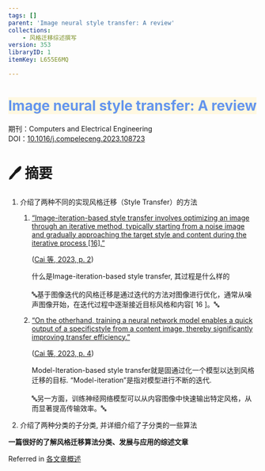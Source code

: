 ```yaml
---
tags: []
parent: 'Image neural style transfer: A review'
collections:
    - 风格迁移综述撰写
version: 353
libraryID: 1
itemKey: L655E6MQ

---
```

# <span style="color: #6495ED"><span style="background-color: #fff8e1">Image neural style transfer: A review</span></span>

期刊：Computers and Electrical Engineering\
DOI：[10.1016/j.compeleceng.2023.108723](https://doi.org/10.1016/j.compeleceng.2023.108723)

# 🖊 摘要

1.  介绍了两种不同的实现风格迁移（Style Transfer）的方法

    1.  <span class="highlight" data-annotation="%7B%22attachmentURI%22%3A%22http%3A%2F%2Fzotero.org%2Fusers%2F11229993%2Fitems%2FKUPTBIZZ%22%2C%22annotationKey%22%3A%229S5P8TTP%22%2C%22color%22%3A%22%235fb236%22%2C%22pageLabel%22%3A%222%22%2C%22position%22%3A%7B%22pageIndex%22%3A1%2C%22rects%22%3A%5B%5B50.966%2C146.736%2C504.584%2C156.216%5D%2C%5B39.005%2C136.305%2C373.864%2C145.785%5D%5D%7D%2C%22citationItem%22%3A%7B%22uris%22%3A%5B%22http%3A%2F%2Fzotero.org%2Fusers%2F11229993%2Fitems%2F2MVWSEBU%22%5D%2C%22locator%22%3A%222%22%7D%7D" ztype="zhighlight"><a href="zotero://open-pdf/library/items/KUPTBIZZ?page=2&#x26;annotation=9S5P8TTP">“Image-iteration-based style transfer involves optimizing an image through an iterative method, typically starting from a noise image and gradually approaching the target style and content during the iterative process [16].”</a></span>

        <span class="citation" data-citation="%7B%22citationItems%22%3A%5B%7B%22uris%22%3A%5B%22http%3A%2F%2Fzotero.org%2Fusers%2F11229993%2Fitems%2F2MVWSEBU%22%5D%2C%22locator%22%3A%222%22%7D%5D%2C%22properties%22%3A%7B%7D%7D" ztype="zcitation">(<span class="citation-item"><a href="zotero://select/library/items/2MVWSEBU">Cai 等, 2023, p. 2</a></span>)</span>

        什么是Image-iteration-based style transfer, 其过程是什么样的\
        \
        🔤基于图像迭代的风格迁移是通过迭代的方法对图像进行优化，通常从噪声图像开始，在迭代过程中逐渐接近目标风格和内容\[ 16 ]。🔤

    2.  <span class="highlight" data-annotation="%7B%22attachmentURI%22%3A%22http%3A%2F%2Fzotero.org%2Fusers%2F11229993%2Fitems%2FKUPTBIZZ%22%2C%22annotationKey%22%3A%222W49LXDX%22%2C%22color%22%3A%22%235fb236%22%2C%22pageLabel%22%3A%224%22%2C%22position%22%3A%7B%22pageIndex%22%3A3%2C%22rects%22%3A%5B%5B167.129%2C63.058%2C505.23%2C72.538%5D%2C%5B39.005%2C52.626%2C279.791%2C62.106%5D%5D%7D%2C%22citationItem%22%3A%7B%22uris%22%3A%5B%22http%3A%2F%2Fzotero.org%2Fusers%2F11229993%2Fitems%2F2MVWSEBU%22%5D%2C%22locator%22%3A%224%22%7D%7D" ztype="zhighlight"><a href="zotero://open-pdf/library/items/KUPTBIZZ?page=4&#x26;annotation=2W49LXDX">“On the otherhand, training a neural network model enables a quick output of a specificstyle from a content image, thereby significantly improving transfer efficiency.”</a></span>

        <span class="citation" data-citation="%7B%22citationItems%22%3A%5B%7B%22uris%22%3A%5B%22http%3A%2F%2Fzotero.org%2Fusers%2F11229993%2Fitems%2F2MVWSEBU%22%5D%2C%22locator%22%3A%224%22%7D%5D%2C%22properties%22%3A%7B%7D%7D" ztype="zcitation">(<span class="citation-item"><a href="zotero://select/library/items/2MVWSEBU">Cai 等, 2023, p. 4</a></span>)</span>

        Model-Iteration-based style transfer就是固通过化一个模型以达到风格迁移的目标. “Model-iteration”是指对模型进行不断的迭代.\
        \
        🔤另一方面，训练神经网络模型可以从内容图像中快速输出特定风格，从而显著提高传输效率。🔤

2.  介绍了两种分类的子分类, 并详细介绍了子分类的一些算法

**一篇很好的了解风格迁移算法分类、发展与应用的综述文章**

Referred in <a href="./各文章概述-7XVDGBFD.md" rel="noopener noreferrer nofollow" zhref="zotero://note/u/7XVDGBFD/?ignore=1&#x26;line=5" ztype="znotelink" class="internal-link">各文章概述</a>

